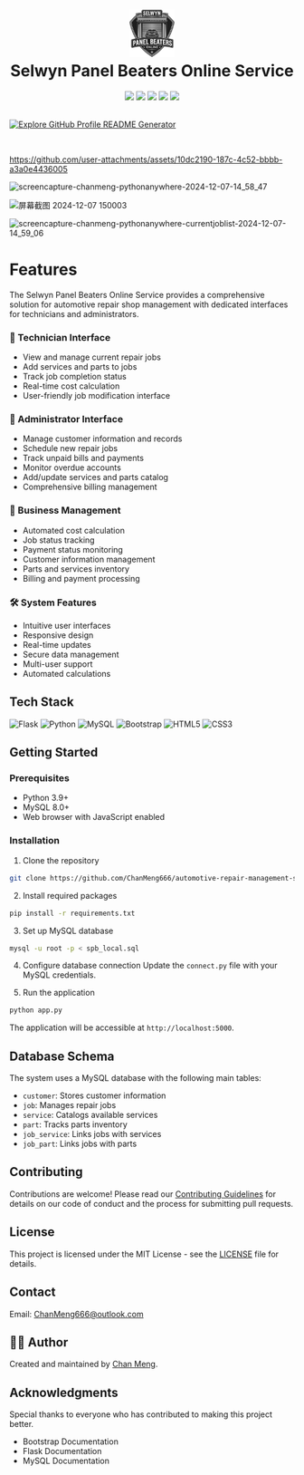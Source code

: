 <div align="center">
 <h1><img src="public/selwyn-panel-beaters-online.svg" width="80px"><br/>Selwyn Panel Beaters Online Service</h1>
 <img src="https://img.shields.io/badge/python-3.9+-blue?style=flat&logo=python&logoColor=white"/>
 <img src="https://img.shields.io/badge/Flask-3.0.1-black?style=flat&logo=flask&logoColor=white"/>
 <img src="https://img.shields.io/badge/MySQL-8.3.0-blue?style=flat&logo=mysql&logoColor=white"/>
 <img src="https://img.shields.io/badge/Bootstrap-5.0-purple?style=flat&logo=bootstrap&logoColor=white"/>
 <img src="https://img.shields.io/badge/License-MIT-brightgreen?style=flat"/>
</div>

<br/>

[![Explore GitHub Profile README Generator](https://gradient-svg-generator.vercel.app/?text=👉+Try+It+Now!+👈&height=40&template=pride-rainbow)](https://chanmeng.pythonanywhere.com/)

<br/>

https://github.com/user-attachments/assets/10dc2190-187c-4c52-bbbb-a3a0e4436005


![screencapture-chanmeng-pythonanywhere-2024-12-07-14_58_47](https://github.com/user-attachments/assets/fc5e01b6-380d-492d-9961-68c3d1f0dfff)

![屏幕截图 2024-12-07 150003](https://github.com/user-attachments/assets/b5d1eec3-88db-45ed-aaea-74c1bc8dfb13)

![screencapture-chanmeng-pythonanywhere-currentjoblist-2024-12-07-14_59_06](https://github.com/user-attachments/assets/8ec92d9a-c896-4471-9a60-3af579c57875)

# Features
The Selwyn Panel Beaters Online Service provides a comprehensive solution for automotive repair shop management with dedicated interfaces for technicians and administrators.

### 🔧 Technician Interface
- View and manage current repair jobs
- Add services and parts to jobs
- Track job completion status
- Real-time cost calculation
- User-friendly job modification interface

### 👥 Administrator Interface
- Manage customer information and records
- Schedule new repair jobs
- Track unpaid bills and payments
- Monitor overdue accounts
- Add/update services and parts catalog
- Comprehensive billing management

### 💼 Business Management
- Automated cost calculation
- Job status tracking
- Payment status monitoring
- Customer information management
- Parts and services inventory
- Billing and payment processing

### 🛠️ System Features
- Intuitive user interfaces
- Responsive design
- Real-time updates
- Secure data management
- Multi-user support
- Automated calculations

## Tech Stack
![Flask](https://img.shields.io/badge/flask-%23000.svg?style=for-the-badge&logo=flask&logoColor=white)
![Python](https://img.shields.io/badge/python-%2314354C.svg?style=for-the-badge&logo=python&logoColor=white)
![MySQL](https://img.shields.io/badge/mysql-%2300f.svg?style=for-the-badge&logo=mysql&logoColor=white)
![Bootstrap](https://img.shields.io/badge/bootstrap-%23563D7C.svg?style=for-the-badge&logo=bootstrap&logoColor=white)
![HTML5](https://img.shields.io/badge/html5-%23E34F26.svg?style=for-the-badge&logo=html5&logoColor=white)
![CSS3](https://img.shields.io/badge/css3-%231572B6.svg?style=for-the-badge&logo=css3&logoColor=white)

## Getting Started

### Prerequisites
- Python 3.9+
- MySQL 8.0+
- Web browser with JavaScript enabled

### Installation
1. Clone the repository
```bash
git clone https://github.com/ChanMeng666/automotive-repair-management-system.git
```

2. Install required packages
```bash
pip install -r requirements.txt
```

3. Set up MySQL database
```bash
mysql -u root -p < spb_local.sql
```

4. Configure database connection
Update the `connect.py` file with your MySQL credentials.

5. Run the application
```bash
python app.py
```

The application will be accessible at `http://localhost:5000`.

## Database Schema

The system uses a MySQL database with the following main tables:
- `customer`: Stores customer information
- `job`: Manages repair jobs
- `service`: Catalogs available services
- `part`: Tracks parts inventory
- `job_service`: Links jobs with services
- `job_part`: Links jobs with parts

## Contributing
Contributions are welcome! Please read our [Contributing Guidelines](CODE_OF_CONDUCT.md) for details on our code of conduct and the process for submitting pull requests.

## License
This project is licensed under the MIT License - see the [LICENSE](LICENSE) file for details.

## Contact
Email: ChanMeng666@outlook.com

## 🙋‍♀ Author

Created and maintained by [Chan Meng](https://github.com/ChanMeng666).

## Acknowledgments
Special thanks to everyone who has contributed to making this project better.

- Bootstrap Documentation
- Flask Documentation
- MySQL Documentation
